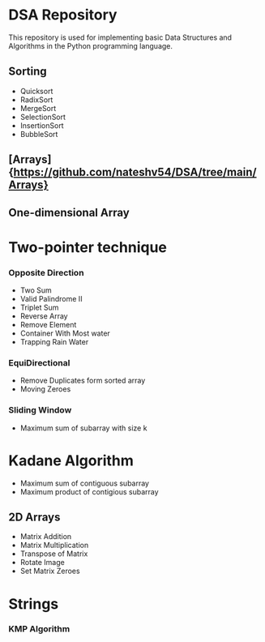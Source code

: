# DSA Repository

This repository is used for implementing basic Data Structures and Algorithms in the Python programming language.

## Sorting
- Quicksort
- RadixSort
- MergeSort
- SelectionSort
- InsertionSort
- BubbleSort

## [Arrays]{https://github.com/nateshv54/DSA/tree/main/Arrays}
## One-dimensional Array
# Two-pointer technique
### Opposite Direction
  - Two Sum
  - Valid Palindrome II
  - Triplet Sum
  - Reverse Array
  - Remove Element
  - Container With Most water
  - Trapping Rain Water
### EquiDirectional
  - Remove Duplicates form sorted array
  - Moving Zeroes
### Sliding Window
  - Maximum sum of subarray with size k
# Kadane Algorithm
  - Maximum sum of contiguous subarray
  - Maximum product of contigious subarray

## 2D Arrays
  - Matrix Addition
  - Matrix Multiplication 
  - Transpose of Matrix
  - Rotate Image
  - Set Matrix Zeroes
# Strings
### KMP Algorithm
